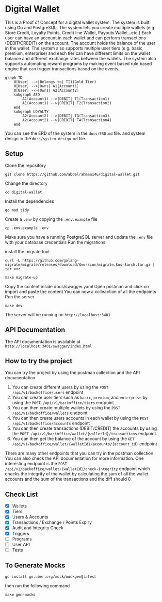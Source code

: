 # Digital Wallet
This is a Proof of Concept for a digital wallet system. The system is built using Go and PostgreSQL.
The system lets you create multiple wallets (e.g. Store Credit, Loyalty Points, Credit line Wallet, Payouts Wallet...etc.)
Each user can have an account in each wallet and can perform transactions (DEBIT/CREDIT) on the account. The account holds the balance of the user in the wallet.
The system also supports multiple user tiers (e.g. basic, premium, enterprise) and each tier can have different limits on the wallet balance and different exchange rates between the wallets.
The system also supports automating reward programs by making event based rule based engine that can trigger transactions based on the events.

```mermaid
graph TD
    U[User] -->|Belongs to| TI1(Gold Tier)
    U[User] -->|Owns| A1(Account1)
    U[User] -->|Owns| A2(Account2)
    subgraph AED
        A1(Account1) -->|DEBIT| T1(Transaction1)
        A1(Account1) -->|CREDIT| T2(Transaction2)
    end
    subgraph LOYALTY
        A2(Account2) -->|DEBIT| T3(Transaction3)
        A2(Account2) -->|CREDIT| T4(Transaction4)
    end
```

You can see the ERD of the system in the `docs/ERD.md` file. and system design in the `docs/system-design.md` file.


## Setup

Clone the repository

```
git clone https://github.com/abdelrahman146/digital-wallet.git
```

Change the directory

```
cd digital-wallet
```

Install the dependencies

```
go mod tidy
```

Create a `.env` by copying the `.env.example` file

```
cp .env.example .env
```

Make sure you have a running PostgreSQL server and update the `.env` file with your database credentials
Run the migrations

install the migrate tool
```
curl -L https://github.com/golang-migrate/migrate/releases/download/$version/migrate.$os-$arch.tar.gz | tar xvz
```

```
make migrate-up
```

Copy the content inside docs/swagger.yaml
Open postman and click on import and paste the content
You can now a colleaction of all the endpoints
Run the server

```
make dev
```

The server will be running on `http://localhost:3401`

## API Documentation

The API documentation is available at `http://localhost:3401/swagger/index.html`

## How to try the project

You can try the project by using the postman collection and the API documentation

1. You can create different users by using the `POST /api/v1/backoffice/users` endpoint
2. You can create user tiers such as `basic`, `premium`, and `enterprise` by using the `POST /api/v1/backoffice/tiers`
   endpoint
2. You can then create multiple wallets by using the `POST /api/v1/backoffice/wallets` endpoint
3. You can then create users accounts in each wallet by using the `POST /api/v1/backoffice/accounts` endpoint
4. You can then create transactions (DEBIT/CREDIT) the accounts by using
   the `POST /api/v1/backoffice/wallet/{walletId}/transactions` endpoint.
5. You can then get the balance of the account by using
   the `GET /api/v1/backoffice/wallet/{walletId}/accounts/{account_id}` endpoint

There are many other endpoints that you can try in the postman collection. You can also check the API documentation for
more information.
One interesting endpoint is the `POST /api/v1/backoffice/wallet/{walletId}/check-integrity` endpoint which checks the
integrity of the wallet by calculating the sum of all the wallet accounts and the sum of the transactions and the diff
should 0.

## Check List
- [x] Wallets
- [x] Tiers
- [x] Users & Accounts
- [x] Transactions / Exchange / Points Expiry
- [x] Audit and Integrity Check
- [x] Triggers
- [ ] Programs
- [ ] User API
- [ ] Tests

## To Generate Mocks 
```
go install go.uber.org/mock/mockgen@latest
```
then run the following command
```
make gen-mocks
```